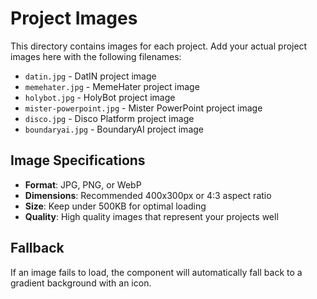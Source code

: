 # Project Images

This directory contains images for each project. Add your actual project images here with the following filenames:

- `datin.jpg` - DatIN project image
- `memehater.jpg` - MemeHater project image  
- `holybot.jpg` - HolyBot project image
- `mister-powerpoint.jpg` - Mister PowerPoint project image
- `disco.jpg` - Disco Platform project image
- `boundaryai.jpg` - BoundaryAI project image

## Image Specifications

- **Format**: JPG, PNG, or WebP
- **Dimensions**: Recommended 400x300px or 4:3 aspect ratio
- **Size**: Keep under 500KB for optimal loading
- **Quality**: High quality images that represent your projects well

## Fallback

If an image fails to load, the component will automatically fall back to a gradient background with an icon.